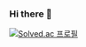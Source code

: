 ### Hi there 👋
[![Solved.ac
프로필](http://mazassumnida.wtf/api/v2/generate_badge?boj=ghtjd8264)](https://solved.ac/ghtjd8264)
<!--
**TRASALBY/TRASALBY** is a ✨ _special_ ✨ repository because its `README.md` (this file) appears on your GitHub profile.

Here are some ideas to get you started:

- 🔭 I’m currently working on ...
- 🌱 I’m currently learning ...
- 👯 I’m looking to collaborate on ...
- 🤔 I’m looking for help with ...
- 💬 Ask me about ...
- 📫 How to reach me: ...
- 😄 Pronouns: ...
- ⚡ Fun fact: ...
-->
